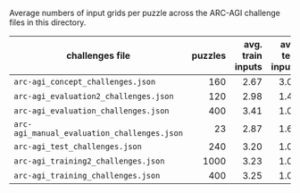 Average numbers of input grids per puzzle across the ARC-AGI challenge files in this directory.

| challenges file | puzzles | avg. train inputs | avg. test inputs |
| --- | ---: | ---: | ---: |
| `arc-agi_concept_challenges.json` | 160 | 2.67 | 3.00 |
| `arc-agi_evaluation2_challenges.json` | 120 | 2.98 | 1.43 |
| `arc-agi_evaluation_challenges.json` | 400 | 3.41 | 1.05 |
| `arc-agi_manual_evaluation_challenges.json` | 23 | 2.87 | 1.65 |
| `arc-agi_test_challenges.json` | 240 | 3.20 | 1.08 |
| `arc-agi_training2_challenges.json` | 1000 | 3.23 | 1.08 |
| `arc-agi_training_challenges.json` | 400 | 3.25 | 1.04 |
